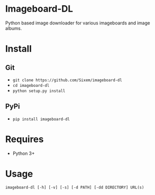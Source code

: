 # Imageboard-DL
Python based image downloader for various imageboards and image albums.

# Install
## Git
+ `git clone https://github.com/Sixem/imageboard-dl`
+ `cd imageboard-dl`
+ `python setup.py install`

## PyPi
+ `pip install imageboard-dl`

# Requires
+ Python 3+

# Usage
`imageboard-dl [-h] [-v] [-s] [-d PATH] [-dd DIRECTORY] URL(s)`
